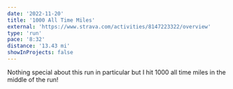 ```yaml
---
date: '2022-11-20'
title: '1000 All Time Miles'
external: 'https://www.strava.com/activities/8147223322/overview'
type: 'run'
pace: '8:32'
distance: '13.43 mi'
showInProjects: false
---
```


Nothing special about this run in particular but I hit 1000 all time miles in the middle of the run!
